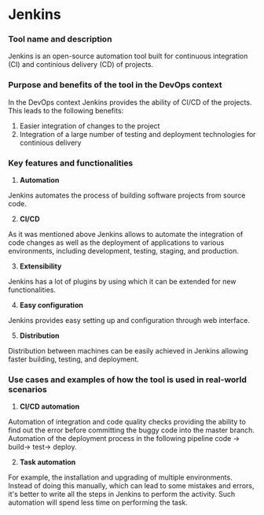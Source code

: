 # Jenkins

### Tool name and description

Jenkins is an open-source automation tool built for continuous integration (CI) and continious delivery (CD) of projects.

### Purpose and benefits of the tool in the DevOps context

In the DevOps context Jenkins provides the ability of CI/CD of the projects.
This leads to the following benefits:
1. Easier integration of changes to the project
2. Integration of a large number of testing and deployment technologies for continious delivery

### Key features and functionalities

1. **Automation**

Jenkins automates the process of building software projects from source code.

2. **CI/CD**

As it was mentioned above Jenkins allows to automate the integration of code changes as well as the deployment 
of applications to various environments, including development, testing, staging, and production.

3. **Extensibility**

Jenkins has a lot of plugins by using which it can be extended for new functionalities.

4. **Easy configuration**

Jenkins provides easy setting up and configuration through web interface.

5. **Distribution**

Distribution between machines can be easily achieved in Jenkins allowing faster building, testing, and deployment.

### Use cases and examples of how the tool is used in real-world scenarios

1. **CI/CD automation**

Automation of integration and code quality checks providing the ability to find out the error before committing 
the buggy code into the master branch. Automation of the deployment process in the following pipeline
code -> build-> test-> deploy.

2. **Task automation**

For example, the installation and upgrading of multiple environments. Instead of doing this manually, which can lead to 
some mistakes and errors, it's better to write all the steps in Jenkins to perform the activity. Such automation will
spend less time on performing the task.




